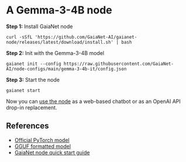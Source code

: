 # A Gemma-3-4B node

**Step 1:** Install GaiaNet node

```
curl -sSfL 'https://github.com/GaiaNet-AI/gaianet-node/releases/latest/download/install.sh' | bash
```

**Step 2:** Init with the Gemma-3-4B model

```
gaianet init --config https://raw.githubusercontent.com/GaiaNet-AI/node-configs/main/gemma-3-4b-it/config.json
```


**Step 3:** Start the node

```
gaianet start
```

Now you can [use the node](https://docs.gaianet.ai/user-guide/mynode) as a web-based chatbot or as an OpenAI API drop-in replacement.

## References

* [Official PyTorch model](https://huggingface.co/google/gemma-3-4b-it)
* [GGUF formatted model](https://huggingface.co/gaianet/gemma-3-4b-it-GGUF)
* [GaiaNet node quick start guide](https://docs.gaianet.ai/node-guide/quick-start)
